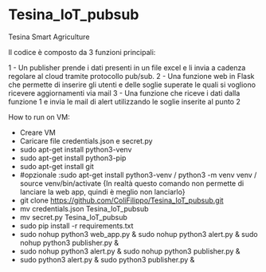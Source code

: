 # Tesina_IoT_pubsub
Tesina Smart Agriculture

Il codice è composto da 3 funzioni principali:

1 - Un publisher prende i dati presenti in un file excel e li invia a cadenza regolare al cloud tramite protocollo pub/sub.
2 - Una funzione web in Flask che permette di inserire gli utenti e delle soglie superate le quali si vogliono ricevere aggiornamenti via mail
3 - Una funzione che riceve i dati dalla funzione 1 e invia le mail di alert utilizzando le soglie inserite al punto 2

How to run on VM:
- Creare VM
- Caricare file credentials.json e secret.py
- sudo apt-get install python3-venv
- sudo apt-get install python3-pip
- sudo apt-get install git
- #opzionale :sudo apt-get install python3-venv / python3 -m venv venv / source venv/bin/activate {In realtà questo comando non permette di lanciare la web app, quindi è meglio non lanciarlo}
- git clone https://github.com/ColiFilippo/Tesina_IoT_pubsub.git
- mv credentials.json Tesina_IoT_pubsub
- mv secret.py Tesina_IoT_pubsub
- sudo pip install -r requirements.txt
- sudo nohup python3 web_app.py & sudo nohup python3 alert.py & sudo nohup python3 publisher.py &
- sudo nohup python3 alert.py & sudo nohup python3 publisher.py &
- sudo python3 alert.py & sudo python3 publisher.py &
